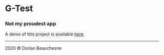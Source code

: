 # G-Test

### Not my proudest app

A demo of this project is available [here](https://d0rianb.github.io/g-test/).

* * *

2020 &copy; Dorian Beauchesne
